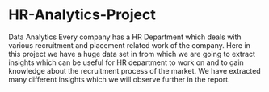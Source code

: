 # HR-Analytics-Project
Data Analytics 
Every company has a HR Department which deals with various recruitment and placement related work of the company. Here in this project we have a huge data set in from which we are going to extract insights which can be useful for HR department to work on and to gain knowledge about the recruitment process of the market. We have extracted many different insights which we will observe further in the report.
